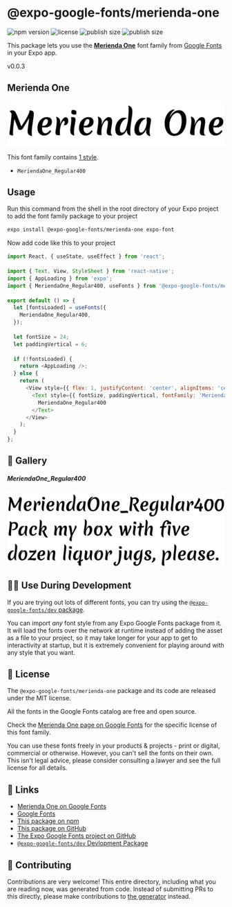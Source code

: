 # @expo-google-fonts/merienda-one

![npm version](https://flat.badgen.net/npm/v/@expo-google-fonts/merienda-one)
![license](https://flat.badgen.net/github/license/expo/google-fonts)
![publish size](https://flat.badgen.net/packagephobia/install/@expo-google-fonts/merienda-one)
![publish size](https://flat.badgen.net/packagephobia/publish/@expo-google-fonts/merienda-one)

This package lets you use the [**Merienda One**](https://fonts.google.com/specimen/Merienda+One) font family from [Google Fonts](https://fonts.google.com/) in your Expo app.

v0.0.3

## Merienda One

![Merienda One](./font-family.png)

This font family contains [1 style](#-gallery).

- `MeriendaOne_Regular400`

## Usage

Run this command from the shell in the root directory of your Expo project to add the font family package to your project
```sh
expo install @expo-google-fonts/merienda-one expo-font
```

Now add code like this to your project
```js
import React, { useState, useEffect } from 'react';

import { Text, View, StyleSheet } from 'react-native';
import { AppLoading } from 'expo';
import { MeriendaOne_Regular400, useFonts } from '@expo-google-fonts/merienda-one';

export default () => {
  let [fontsLoaded] = useFonts({
    MeriendaOne_Regular400,
  });

  let fontSize = 24;
  let paddingVertical = 6;

  if (!fontsLoaded) {
    return <AppLoading />;
  } else {
    return (
      <View style={{ flex: 1, justifyContent: 'center', alignItems: 'center' }}>
        <Text style={{ fontSize, paddingVertical, fontFamily: 'MeriendaOne_Regular400' }}>
          MeriendaOne_Regular400
        </Text>
      </View>
    );
  }
};

```

## 🔡 Gallery

##### MeriendaOne_Regular400
![MeriendaOne_Regular400](./aa4c2d33606a440380daab12052cc4b38ac64de26f9dc46de18e3405571ea638.ttf.png)


## 👩‍💻 Use During Development

If you are trying out lots of different fonts, you can try using the [`@expo-google-fonts/dev` package](https://github.com/expo/google-fonts/tree/master/font-packages/dev#readme).

You can import *any* font style from any Expo Google Fonts package from it. It will load the fonts
over the network at runtime instead of adding the asset as a file to your project, so it may take longer
for your app to get to interactivity at startup, but it is extremely convenient
for playing around with any style that you want.

## 📖 License

The `@expo-google-fonts/merienda-one` package and its code are released under the MIT license.

All the fonts in the Google Fonts catalog are free and open source.

Check the [Merienda One page on Google Fonts](https://fonts.google.com/specimen/Merienda+One) for the specific license of this font family.

You can use these fonts freely in your products & projects - print or digital, commercial or otherwise. However, you can't sell the fonts on their own. This isn't legal advice, please consider consulting a lawyer and see the full license for all details.

## 🔗 Links

- [Merienda One on Google Fonts](https://fonts.google.com/specimen/Merienda+One)
- [Google Fonts](https://fonts.google.com/)
- [This package on npm](https://www.npmjs.com/package/@expo-google-fonts/merienda-one)
- [This package on GitHub](https://github.com/expo/google-fonts/tree/master/font-packages/merienda-one)
- [The Expo Google Fonts project on GitHub](https://github.com/expo/google-fonts)
- [`@expo-google-fonts/dev` Devlopment Package](https://github.com/expo/google-fonts/tree/master/font-packages/dev)


## 🤝 Contributing

Contributions are very welcome! This entire directory, including what you are reading now, was generated from code. Instead of submitting PRs to this directly, please make contributions to [the generator](https://github.com/expo/google-fonts/tree/master/packages/generator) instead.
